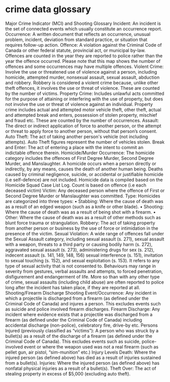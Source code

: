 # crime data glossary

Major Crime Indicator (MCI) and Shooting Glossary
Incident: An incident is the set of connected events which usually constitute an
occurrence report.
Occurrence: A written document that reflects an occurrence, unusual problem,
incident, deviation from standard practice, or situation that requires follow-up
action.
Offence: A violation against the Criminal Code of Canada or other federal
statute, provincial act, or municipal by-law. Offences are counted in the year they
are reported to police rather than the year the offence occurred. Please note that
this map shows the number of offences and some occurrences may have
multiple offences.
Violent Crime: Involve the use or threatened use of violence against a person,
including homicide, attempted murder, nonsexual assault, sexual assault,
abduction and robbery. Robbery is considered a violent crime because, unlike
other theft offences, it involves the use or threat of violence. These are counted
by the number of victims.
Property Crime: Includes unlawful acts committed for the purpose of attaining
or interfering with the use of property, but does not involve the use or threat of
violence against an individual. Property crime includes actual and attempted
motor vehicle theft, other theft, actual and attempted break and enters,
possession of stolen property, mischief and fraud etc. These are counted by the
number of occurrences.
Assault: The direct or indirect application of force to another person, or the
attempt or threat to apply force to another person, without that person’s consent.
Auto Theft: The act of taking another person's vehicle (not including attempts).
Auto Theft figures represent the number of vehicles stolen.
Break and Enter: The act of entering a place with the intent to commit an
indictable offence therein.
Homicide/Murder
Occurrence: The homicide category includes the offences of First Degree
Murder, Second Degree Murder, and Manslaughter. A homicide occurs
when a person directly or indirectly, by any means, causes the death of
another human being. Deaths caused by criminal negligence, suicide, or
accidental or justifiable homicide (i.e self-defence) are not included.
Homicide data is compiled based on the Homicide Squad Case List Log.
Count is based on offence (i.e each deceased victim)
Victim: Any deceased person where the offence of First or Second
Degree Murder or Manslaughter was committed.
Type: Homicides are categorized into three types:
• Stabbing: Where the cause of death was as a result of an
edged weapon (such as a knife or other blade).
• Shooting: Where the cause of death was as a result of
being shot with a firearm.
• Other: Where the cause of death was as a result of other
methods such as blunt force trauma or strangulation.
Robbery: The act of taking property from another person or business by the use
of force or intimidation in the presence of the victim.
Sexual Violation: A wide range of offences fall under the Sexual Assault
category, including sexual assault (s. 271), sexual assault with a weapon, threats
to a third party or causing bodily harm (s. 272), aggravated sexual assault (s.
273), administering drugs for sex (s. 212), indecent assault (s. 141, 149, 148,
156) sexual interference (s. 151), invitation to sexual touching (s. 152), and
sexual exploitation (s. 153). It refers to any type of sexual activity that is not
consented to. Behaviours may range in severity from gestures, verbal assaults
and attempts, to forced penetration, disfigurement and endangerment of life.
More so than with any other type of crime, sexual assaults (including child abuse)
are often reported to police long after the incident has taken place, if they are
reported at all.
Shooting/Firearm Discharge
Shooting Event/Occurrence: Any incident in which a projectile is
discharged from a firearm (as defined under the Criminal Code of Canada)
and injures a person. This excludes events such as suicide and police
involved firearm discharges.
Firearm Discharge: Any incident where evidence exists that a projectile
was discharged from a firearm (as defined under the Criminal Code of
Canada) including accidental discharge (non-police), celebratory fire,
drive-by etc.
Persons Injured (previously classified as “victims”): A person who
was struck by a bullet(s) as a result of the discharge of a firearm (as
defined under the Criminal Code of Canada). This excludes events such
as suicide, police-involved event or where the weapon used was not a real
firearm (such as pellet gun, air pistol, “sim-munition” etc.)
Injury Levels
Death: Where the injured person (as defined above) has died as a
result of injuries sustained from a bullet(s).
Injuries: Where the injured person (as defined above) has nonfatal physical injuries as a result of a bullet(s).
Theft Over: The act of stealing property in excess of $5,000 (excluding auto
theft).